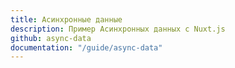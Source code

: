 ```yaml
---
title: Асинхронные данные
description: Пример Асинхронных данных с Nuxt.js
github: async-data
documentation: "/guide/async-data"
---
```

